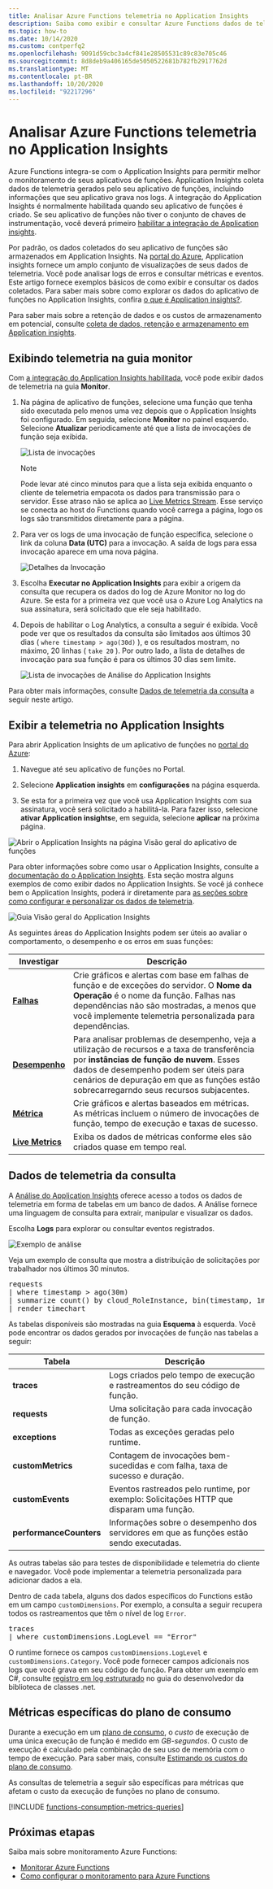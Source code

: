 ```yaml
---
title: Analisar Azure Functions telemetria no Application Insights
description: Saiba como exibir e consultar Azure Functions dados de telemetria coletados pelo e armazenados no Aplicativo Azure insights.
ms.topic: how-to
ms.date: 10/14/2020
ms.custom: contperfq2
ms.openlocfilehash: 9091d59cbc3a4cf841e28505531c89c83e705c46
ms.sourcegitcommit: 8d8deb9a406165de5050522681b782fb2917762d
ms.translationtype: MT
ms.contentlocale: pt-BR
ms.lasthandoff: 10/20/2020
ms.locfileid: "92217296"
---
```

# <a name="analyze-azure-functions-telemetry-in-application-insights"></a>Analisar Azure Functions telemetria no Application Insights 

Azure Functions integra-se com o Application Insights para permitir melhor o monitoramento de seus aplicativos de funções. Application Insights coleta dados de telemetria gerados pelo seu aplicativo de funções, incluindo informações que seu aplicativo grava nos logs. A integração do Application Insights é normalmente habilitada quando seu aplicativo de funções é criado. Se seu aplicativo de funções não tiver o conjunto de chaves de instrumentação, você deverá primeiro [habilitar a integração de Application insights](configure-monitoring.md#enable-application-insights-integration). 

Por padrão, os dados coletados do seu aplicativo de funções são armazenados em Application Insights. Na [portal do Azure](https://portal.azure.com), Application insights fornece um amplo conjunto de visualizações de seus dados de telemetria. Você pode analisar logs de erros e consultar métricas e eventos. Este artigo fornece exemplos básicos de como exibir e consultar os dados coletados. Para saber mais sobre como explorar os dados do aplicativo de funções no Application Insights, confira [o que é Application insights?](../azure-monitor/app/app-insights-overview.md). 

Para saber mais sobre a retenção de dados e os custos de armazenamento em potencial, consulte [coleta de dados, retenção e armazenamento em Application insights](../azure-monitor/app/data-retention-privacy.md).   

## <a name="viewing-telemetry-in-monitor-tab"></a>Exibindo telemetria na guia monitor

Com [a integração do Application Insights habilitada](configure-monitoring.md#enable-application-insights-integration), você pode exibir dados de telemetria na guia **Monitor**.

1. Na página de aplicativo de funções, selecione uma função que tenha sido executada pelo menos uma vez depois que o Application Insights foi configurado. Em seguida, selecione **Monitor** no painel esquerdo. Selecione **Atualizar** periodicamente até que a lista de invocações de função seja exibida.

   ![Lista de invocações](media/functions-monitoring/monitor-tab-ai-invocations.png)

    > [!NOTE]
    > Pode levar até cinco minutos para que a lista seja exibida enquanto o cliente de telemetria empacota os dados para transmissão para o servidor. Esse atraso não se aplica ao [Live Metrics Stream](../azure-monitor/app/live-stream.md). Esse serviço se conecta ao host do Functions quando você carrega a página, logo os logs são transmitidos diretamente para a página.

1. Para ver os logs de uma invocação de função específica, selecione o link da coluna **Data (UTC)** para a invocação. A saída de logs para essa invocação aparece em uma nova página.

   ![Detalhes da Invocação](media/functions-monitoring/invocation-details-ai.png)

1. Escolha **Executar no Application Insights** para exibir a origem da consulta que recupera os dados do log de Azure Monitor no log do Azure. Se esta for a primeira vez que você usa o Azure Log Analytics na sua assinatura, será solicitado que ele seja habilitado.

1. Depois de habilitar o Log Analytics, a consulta a seguir é exibida. Você pode ver que os resultados da consulta são limitados aos últimos 30 dias ( `where timestamp > ago(30d)` ), e os resultados mostram, no máximo, 20 linhas ( `take 20` ). Por outro lado, a lista de detalhes de invocação para sua função é para os últimos 30 dias sem limite.

   ![Lista de invocações de Análise do Application Insights](media/functions-monitoring/ai-analytics-invocation-list.png)

Para obter mais informações, consulte [Dados de telemetria da consulta](#query-telemetry-data) a seguir neste artigo.

## <a name="view-telemetry-in-application-insights"></a>Exibir a telemetria no Application Insights

Para abrir Application Insights de um aplicativo de funções no [portal do Azure](https://portal.azure.com):

1. Navegue até seu aplicativo de funções no Portal.

1. Selecione **Application insights** em **configurações** na página esquerda. 

1. Se esta for a primeira vez que você usa Application Insights com sua assinatura, você será solicitado a habilitá-la. Para fazer isso, selecione **ativar Application insights**e, em seguida, selecione **aplicar** na próxima página.

![Abrir o Application Insights na página Visão geral do aplicativo de funções](media/functions-monitoring/ai-link.png)

Para obter informações sobre como usar o Application Insights, consulte a [documentação do o Application Insights](/azure/application-insights/). Esta seção mostra alguns exemplos de como exibir dados no Application Insights. Se você já conhece bem o Application Insights, poderá ir diretamente para [as seções sobre como configurar e personalizar os dados de telemetria](configure-monitoring.md#configure-log-levels).

![Guia Visão geral do Application Insights](media/functions-monitoring/metrics-explorer.png)

As seguintes áreas do Application Insights podem ser úteis ao avaliar o comportamento, o desempenho e os erros em suas funções:

| Investigar | Descrição |
| ---- | ----------- |
| **[Falhas](../azure-monitor/app/asp-net-exceptions.md)** |  Crie gráficos e alertas com base em falhas de função e de exceções do servidor. O **Nome da Operação** é o nome da função. Falhas nas dependências não são mostradas, a menos que você implemente telemetria personalizada para dependências. |
| **[Desempenho](../azure-monitor/app/performance-counters.md)** | Para analisar problemas de desempenho, veja a utilização de recursos e a taxa de transferência por **instâncias de função de nuvem**. Esses dados de desempenho podem ser úteis para cenários de depuração em que as funções estão sobrecarregarndo seus recursos subjacentes. |
| **[Métrica](../azure-monitor/platform/metrics-charts.md)** | Crie gráficos e alertas baseados em métricas. As métricas incluem o número de invocações de função, tempo de execução e taxas de sucesso. |
| **[Live Metrics    ](../azure-monitor/app/live-stream.md)** | Exiba os dados de métricas conforme eles são criados quase em tempo real. |

## <a name="query-telemetry-data"></a>Dados de telemetria da consulta

A [Análise do Application Insights](../azure-monitor/log-query/log-query-overview.md) oferece acesso a todos os dados de telemetria em forma de tabelas em um banco de dados. A Análise fornece uma linguagem de consulta para extrair, manipular e visualizar os dados. 

Escolha **Logs** para explorar ou consultar eventos registrados.

![Exemplo de análise](media/functions-monitoring/analytics-traces.png)

Veja um exemplo de consulta que mostra a distribuição de solicitações por trabalhador nos últimos 30 minutos.

<pre>
requests
| where timestamp > ago(30m) 
| summarize count() by cloud_RoleInstance, bin(timestamp, 1m)
| render timechart
</pre>

As tabelas disponíveis são mostradas na guia **Esquema** à esquerda. Você pode encontrar os dados gerados por invocações de função nas tabelas a seguir:

| Tabela | Descrição |
| ----- | ----------- |
| **traces** | Logs criados pelo tempo de execução e rastreamentos do seu código de função. |
| **requests** | Uma solicitação para cada invocação de função. |
| **exceptions** | Todas as exceções geradas pelo runtime. |
| **customMetrics** | Contagem de invocações bem-sucedidas e com falha, taxa de sucesso e duração. |
| **customEvents** | Eventos rastreados pelo runtime, por exemplo: Solicitações HTTP que disparam uma função. |
| **performanceCounters** | Informações sobre o desempenho dos servidores em que as funções estão sendo executadas. |

As outras tabelas são para testes de disponibilidade e telemetria do cliente e navegador. Você pode implementar a telemetria personalizada para adicionar dados a ela.

Dentro de cada tabela, alguns dos dados específicos do Functions estão em um campo `customDimensions`.  Por exemplo, a consulta a seguir recupera todos os rastreamentos que têm o nível de log `Error`.

<pre>
traces 
| where customDimensions.LogLevel == "Error"
</pre>

O runtime fornece os campos `customDimensions.LogLevel` e `customDimensions.Category`. Você pode fornecer campos adicionais nos logs que você grava em seu código de função. Para obter um exemplo em C#, consulte [registro em log estruturado](functions-dotnet-class-library.md#structured-logging) no guia do desenvolvedor da biblioteca de classes .net.

## <a name="consumption-plan-specific-metrics"></a>Métricas específicas do plano de consumo

Durante a execução em um [plano de consumo](functions-scale.md#consumption-plan), o *custo* de execução de uma única execução de função é medido em *GB-segundos*. O custo de execução é calculado pela combinação de seu uso de memória com o tempo de execução. Para saber mais, consulte [Estimando os custos do plano de consumo](functions-consumption-costs.md).

As consultas de telemetria a seguir são específicas para métricas que afetam o custo da execução de funções no plano de consumo.

[!INCLUDE [functions-consumption-metrics-queries](../../includes/functions-consumption-metrics-queries.md)]

## <a name="next-steps"></a>Próximas etapas

Saiba mais sobre monitoramento Azure Functions:

+ [Monitorar Azure Functions](functions-monitoring.md)
+ [Como configurar o monitoramento para Azure Functions](configure-monitoring.md)

